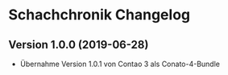 # Schachchronik Changelog

## Version 1.0.0 (2019-06-28)

* Übernahme Version 1.0.1 von Contao 3 als Conato-4-Bundle
